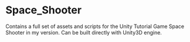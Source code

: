 # Space_Shooter
Contains a full set of assets and scripts for the Unity Tutorial Game Space Shooter in my version.
Can be built directly with Unity3D engine.